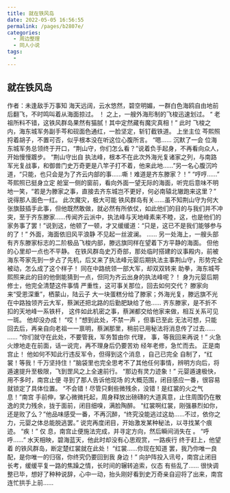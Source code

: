 ```yaml
---
title: 就在铁风岛
date: 2022-05-05 16:56:55
permalink: /pages/b2807e/
categories:
  - 周边整理
  - 同人小说
tags:
  - 
---
```

## 就在铁风岛
作者：未逢敌手万事知
海天远阔，云水悠然，碧空明媚，一群白色海鸥自由地前后翻飞，不时鸣叫着从海面掠过。 ！  之上，一艘外海形制的飞梭迅速划过。 “ 老祖所料不错，这铁风群岛果然有猫腻！其中定然藏有魔灾真相！” 此时 飞梭之内，海东城军务副手芩和砚面色通红，一脸坚定，斩钉截铁道。 上坐主位 芩熙照捋着胡子，不置可否，似乎根本没在听这位心腹所言。 “嗯…… 沉默了一会 位海东城军务总领终于开口，“荆山守，你们怎么看？”说着负手起身，不再看向众人，开始慢慢踱步。 “荆山守出自 执法峰，根本不在此次外海光复诸家之列，与南路军光复战事，和御兽门史万奇更是八竿子打不着，他来此地……”另一名心腹沉吟道，“只能，也只会是为了齐云内部的事……嘶！难道是齐东滕家？！” “哼哼……” 芩熙照已挺身立定 舱室一侧的窗前，看向外面一望无际的海面，听完后意味不明地一笑，“若是为滕家之事，直接去齐东城岂不更好，何必南辕北辙跑来这里？” 说得那人面色一红。 此次魔灾，极大可能 铁风群岛有关……虽不知荆山守为何大张旗鼓插手此事，但他既然敢做，就必然有所依仗，如此他们的目的与我们并不冲突，至于齐东滕家……传闻齐云派中，执法峰与天地峰素来不睦，这，也是他们的家务事了罢！”说到这，他顿了一顿，才又缓缓道：“只是，这已不是我们能够参与的了！” 外面，海面依旧风平浪静 不见起一丝波澜。 …… 另一处海上，一艘头部 有齐东滕家标志的二阶极品飞梭内部，滕远旗同样在望着下方平静的海面。 但他的心里却一点也不平静。  在铁风群岛史万奇部，那处临时搭建的议事殿内，前被海东芩家先到一步占了先机，后又来了执法峰元婴后期执法主事荆山守，形势完全被动，怎么成了这个样子！ 同在中路统领一部大军，却双双转来 助拳，海东城芩熙照来此的目的他倒能猜到一点，但同为齐云出身的执法峰呢？！ 身为元婴后期修士，他完全清楚这件事情 严重性，这可事关那位，回去如何交代？ 滕家向来“受恩深重”，栖蒙山，陆云子 大一块蛋糕分给了滕家；外海光复，滕远旗不光在中路独领齐云大军，蔡渊还把北路的后勤肥缺给了他…… 齐东滕家，是不折不扣的天地峰一系铁杆， 这件如此机密之事，蔡渊都交给他家来做，相互关系可见一斑。 他却没办成！ “哎！”想到此处，不禁一声 ，但事已至此 无法可想，只能回去后，再亲自向老祖一一禀明，蔡渊那里，稍前已用秘法将消息传了过去…… …… “你们就守在此处，不要管我，军务暂由你 代理， 事，等我回来再说！” 火急火燎地走在前面，话一说完，再不理身后仍要苦劝 经年老修，急忙而去。 正是南宫止！ 他如何不知此行违反军令，但得到这个消息 ，自己已完全 自制了，“红裳！等我！千万坚持住！”脑袋里也完全思考不了其他任何事情，辨明方向后，将遁速提升至极限，飞到罡风之上全速前行。 “那边有灵力迹象！” 元婴遁速极快，用不多时，南宫止便 寻到了那人告诉他现场 的大概范围，闭目感应一番，很容易就锁定了具体位置。 “不会错！尽管只剩些微残余，没错！是红裳的火之气息！”南宫 手前伸，掌心微微托起，周身释放出磅礴的大道真意，止住周围仍在散逸的灵力残余，拢于面前，闭目细嗅，满脸陶醉。 “红裳啊红裳，刚强暴烈如你，还是败了么？”他品味感受一番，不再沉醉，“终究没能逃过这劫……不过，依你之力，元婴之体总能脱逃罢。” 说完再度闭目，开始激发某种秘法，以寻找某个痕迹。 “疾！” 仅 息，南宫止便施法完成，并寻定方向，然后瞬间消失在 。 “呼 呼……” 水天相映，碧海蓝天，他此时却没有心思观赏，一路疾行 终于赶上，他望着 的铁风群岛，断定楚红裳就在此处！ “红裳……你现在知道 罢，我乃你唯一良配，是你唯一的归宿，你终究仍要回到我 身边！” 向护阵投入讯号，南宫止闭目长考，缓缓平复一路的焦躁之情，长时间的辗转追索，仪态 有些乱了…… 很快调整已毕，想好了种种说辞，心中一动，抬头刚好看到史万奇亲自迎将了出来，南宫 连忙拱手上前……
